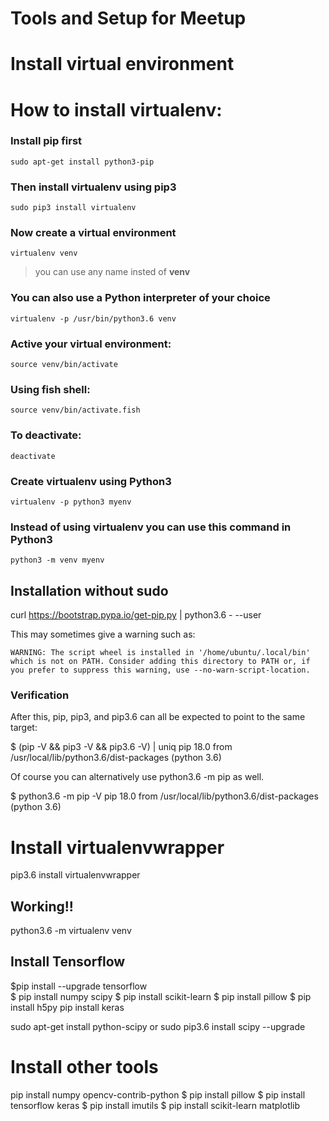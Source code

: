 # Tools and Setup for Meetup
# Install virtual environment

# How to install virtualenv:

### Install **pip** first

    sudo apt-get install python3-pip

### Then install **virtualenv** using pip3

    sudo pip3 install virtualenv 

### Now create a virtual environment 

    virtualenv venv 

>you can use any name insted of **venv**

### You can also use a Python interpreter of your choice

    virtualenv -p /usr/bin/python3.6 venv
  
### Active your virtual environment:    
    
    source venv/bin/activate
    
### Using fish shell:    
    
    source venv/bin/activate.fish

### To deactivate:

    deactivate

### Create virtualenv using Python3
    virtualenv -p python3 myenv

### Instead of using virtualenv you can use this command in Python3
    python3 -m venv myenv

## Installation without sudo

curl https://bootstrap.pypa.io/get-pip.py | python3.6 - --user

This may sometimes give a warning such as:

    WARNING: The script wheel is installed in '/home/ubuntu/.local/bin' which is not on PATH. Consider adding this directory to PATH or, if you prefer to suppress this warning, use --no-warn-script-location.

### Verification

After this, pip, pip3, and pip3.6 can all be expected to point to the same target:

$ (pip -V && pip3 -V && pip3.6 -V) | uniq
pip 18.0 from /usr/local/lib/python3.6/dist-packages (python 3.6)

Of course you can alternatively use python3.6 -m pip as well.

$ python3.6 -m pip -V
pip 18.0 from /usr/local/lib/python3.6/dist-packages (python 3.6)

# Install virtualenvwrapper
pip3.6 install virtualenvwrapper

## Working!!
python3.6 -m virtualenv venv


## Install Tensorflow
$pip install --upgrade tensorflow	
$ pip install numpy scipy
$ pip install scikit-learn
$ pip install pillow
$ pip install h5py
pip install keras

sudo apt-get install python-scipy
or 
sudo pip3.6 install scipy --upgrade

# Install other tools
pip install numpy opencv-contrib-python
$ pip install pillow
$ pip install tensorflow keras
$ pip install imutils
$ pip install scikit-learn matplotlib


